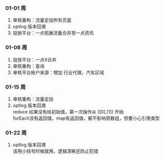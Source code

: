 ### 01-01 周
1. 审核重构：流量定投所有页面
2. optlog 版本回溯
3. 投放平台：一点拓展流量合并至一点资讯

### 01-08 周
1. 投放平台：一点X合并  
2. 审核重构：查询
3. 审核平台账户来源：增加 行业代理，汽车区域

### 01-15 周
1. 审核重构：流量定投
2. optlog 版本回溯  
reduce 如果没有给初始值，第一次操作从 ([0],[1]) 开始  
forEach没有返回值，map有返回值，都不影响原数组，但要小心引用类型

### 01-22 周
1. optlog 版本回溯  
该用小括号时候就用，逻辑清晰还防止犯错
